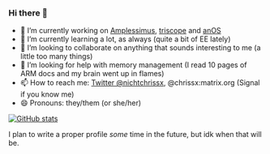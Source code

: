### Hi there 👋

- 🔭 I’m currently working on [Amplessimus](https://github.com/Amplus2/Amplissimus), [triscope](https://github.com/chrissxYT/triscope) and [anOS](https://github.com/Ampless/anos)
- 🌱 I’m currently learning a lot, as always (quite a bit of EE lately)
- 👯 I’m looking to collaborate on anything that sounds interesting to me (a little too many things)
- 🤔 I’m looking for help with memory management (I read 10 pages of ARM docs and my brain went up in flames)
- 📫 How to reach me: [Twitter @nichtchrissx](https://twitter.com/nichtchrissx), @chrissx:matrix.org (Signal if you know me)
- 😄 Pronouns: they/them (or she/her)

[![GitHub stats](https://github-readme-stats.vercel.app/api?username=chrissxYT&show_icons=true)](https://github.com/anuraghazra/github-readme-stats)

I plan to write a proper profile _some_ time in the future, but idk when that will be.
